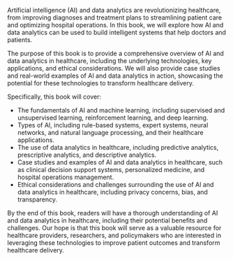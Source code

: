 
Artificial intelligence (AI) and data analytics are revolutionizing healthcare, from improving diagnoses and treatment plans to streamlining patient care and optimizing hospital operations. In this book, we will explore how AI and data analytics can be used to build intelligent systems that help doctors and patients.

The purpose of this book is to provide a comprehensive overview of AI and data analytics in healthcare, including the underlying technologies, key applications, and ethical considerations. We will also provide case studies and real-world examples of AI and data analytics in action, showcasing the potential for these technologies to transform healthcare delivery.

Specifically, this book will cover:

* The fundamentals of AI and machine learning, including supervised and unsupervised learning, reinforcement learning, and deep learning.
* Types of AI, including rule-based systems, expert systems, neural networks, and natural language processing, and their healthcare applications.
* The use of data analytics in healthcare, including predictive analytics, prescriptive analytics, and descriptive analytics.
* Case studies and examples of AI and data analytics in healthcare, such as clinical decision support systems, personalized medicine, and hospital operations management.
* Ethical considerations and challenges surrounding the use of AI and data analytics in healthcare, including privacy concerns, bias, and transparency.

By the end of this book, readers will have a thorough understanding of AI and data analytics in healthcare, including their potential benefits and challenges. Our hope is that this book will serve as a valuable resource for healthcare providers, researchers, and policymakers who are interested in leveraging these technologies to improve patient outcomes and transform healthcare delivery.
